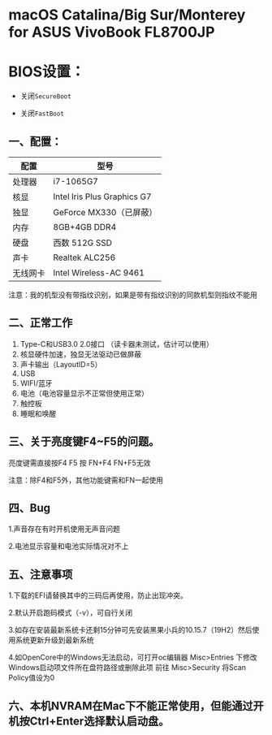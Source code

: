 # macOS Catalina/Big Sur/Monterey for ASUS VivoBook FL8700JP

# BIOS设置：

- 关闭`SecureBoot`

- 关闭`FastBoot`



## 一、配置：

|    配置       |        型号                 |
|--------------|-----------------------------|
|    处理器     |          i7-1065G7          |
|     核显      |    Intel lris Plus Graphics G7    |
|     独显      |    GeForce MX330（已屏蔽）    |
|     内存      |     8GB+4GB DDR4        |
|     硬盘      |       西数 512G SSD        |
|     声卡      |       Realtek ALC256        |
|   无线网卡     |        Intel Wireless-AC 9461      |

注意：我的机型没有带指纹识别，如果是带有指纹识别的同款机型则指纹不能用


## 二、正常工作
1. Type-C和USB3.0 2.0接口 （读卡器未测试，估计可以使用）
2. 核显硬件加速，独显无法驱动已做屏蔽
3. 声卡输出（LayoutID=5）
4. USB
5. WIFI/蓝牙
6. 电池（电池容量显示不正常但使用正常）
7. 触控板
8. 睡眠和唤醒

## 三、关于亮度键F4~F5的问题。

亮度键需直接按F4 F5 按 FN+F4 FN+F5无效

注意：除F4和F5外，其他功能键需和FN一起使用

## 四、Bug
1.声音存在有时开机使用无声音问题

2.电池显示容量和电池实际情况对不上

## 五、注意事项
1.下载的EFI请替换其中的三码后再使用，防止出现冲突。  

2.默认开启跑码模式（-v），可自行关闭 

3.如存在安装最新系统卡还剩15分钟可先安装黑果小兵的10.15.7（19H2）然后使用系统更新升级到最新系统

4.如OpenCore中的Windows无法启动，可打开oc编辑器 Misc>Entries 下修改Windows启动项文件所在盘符路径或删除此项 前往 Misc>Security 将Scan Policy值设为0

## 六、本机NVRAM在Mac下不能正常使用，但能通过开机按Ctrl+Enter选择默认启动盘。
